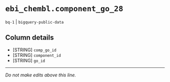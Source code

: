 # `ebi_chembl.component_go_28`
`bq-1` | `bigquery-public-data`

## Column details
* [STRING]    `comp_go_id`
* [STRING]    `component_id`
* [STRING]    `go_id`

-------------------------------------------------------------------------------
*Do not make edits above this line.*
